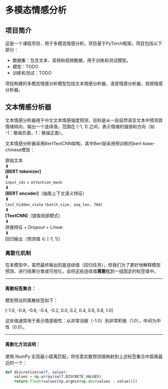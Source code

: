 # 多模态情感分析

## 项目简介

这是一个课程项目，用于多模态情感分析。项目基于PyTorch框架。项目包括以下部分：

- 数据集：包含文本、音频和视频数据，用于训练和测试模型。
- 模型：TODO
- 训练和测试：TODO

项目构建的多模态情感分析模型包括文本情感分析器，语音情感分析器，视频情感分析器。

## 文本情感分析器

文本情感分析器用于中文文本情感强度预测，目标是从一段自然语言文本中预测其情绪倾向，输出一个连续值，范围在 [-1, 1] 之间，表示情绪的强弱和方向（如 -1：极端负面，1：极端正面）。

文本情感分析器采用BertTextCNN架构，其中Bert层采用预训练的bert-base-chinese模型：

原始文本  
⬇  
**[BERT tokenizer]**  
⬇  
`input_ids` + `attention_mask`  
⬇  
**[BERT encoder]**（抽取上下文语义特征）  
⬇  
`last_hidden_state` `(batch_size, seq_len, 768)`  
⬇  
**[TextCNN]**（提取局部模式）  
⬇  
拼接特征 + Dropout + Linear  
⬇  
回归输出（预测值 ∈ [-1, 1]）





### 离散化机制

在本模型中，虽然最终输出的是连续值（回归任务），但我们为了更好地解释模型预测、进行结果分类或可视化，会将这些连续值**离散化**到一组固定的标签值中。

---

#### 离散标签集合：

模型预设的离散标签如下：

[-1.0, -0.8, -0.6, -0.4, -0.2, 0.0, 0.2, 0.4, 0.6, 0.8, 1.0]

这些值通常用于表示情感极性：从非常消极（-1.0）到非常积极（1.0），中间为中性（0.0）。

---

#### 离散化方法说明：

使用 NumPy 实现最小距离匹配，将任意实数预测值映射到上述标签集合中距离最近的一个：

```python
def discretize(self, value):
    values = np.array(self.DISCRETE_VALUES)
    return float(values[np.argmin(np.abs(values - value))])
```




